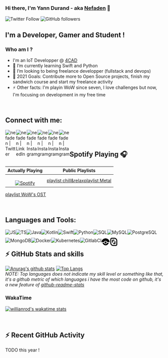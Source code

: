 ### Hi there, I'm Yann Durand - aka [Nefaden][website] 👋

![Twitter Follow](https://img.shields.io/twitter/follow/YannDurand11?color=blue&logo=twitter&style=for-the-badge)
![GitHub followers](https://img.shields.io/github/followers/nefaden?color=blue&logo=github&style=for-the-badge)

## I'm a Developer, Gamer and Student !
### Who am I ?
- I'm an IoT Developper @ [4CAD][4CAD]
- 🌱  I’m currently learning Swift and Python
- 👯  I’m looking to being freelance developper (fullstack and devops)
- 🥅  2021 Goals: Contribute more to Open Source projects, finish my sandwich course and start my freelance activity
- ⚡ Other facts: I'm playin WoW since seven, I love challenges but now, I'm focusing on development in my free time

<br />

## Connect with me:

[<img width="34px" align="left" alt="nefaden | Twitter" width="22px" src="https://img.icons8.com/fluent/48/000000/twitter.png" />][twitter]
[<img width="34px" align="left" alt="nefaden | LinkedIn" width="22px" src="https://img.icons8.com/fluent/48/000000/linkedin.png" />][linkedin]
[<img width="34px" align="left" alt="nefaden | Instagram" width="22px" src="https://img.icons8.com/fluent/48/000000/instagram-new.png" />][instagram]
[<img width="34px" align="left" alt="nefaden | Instagram" width="22px" src="https://img.icons8.com/color/48/000000/youtube.png" />][youtube]
[<img width="34px" align="left" alt="nefaden | Instagram" width="22px" src="https://img.icons8.com/fluent/48/000000/discord-logo.png" />][discord]
[<img width="34px" align="left" alt="nefaden | Instagram" width="22px" src="https://img.icons8.com/color/48/000000/slack-new.png" />][slack]

<br />
<br />

## Spotify Playing 🎧

Actually Playing | Public Playlists
:---------------------:|----------     
&nbsp; <br> [![Spotify](https://novatorem.vercel.app/api/spotify)](https://open.spotify.com/user/nefaden) | [playlist chill&relax][spotify_chill&relax][playlist Metal][spotify_metal]
[playlist WoW's OST][spotify_wowost] <br />

<!--
<table width="100%"> 
  <tr>
  <td width="50%">
      
&nbsp; <br> [![Spotify](https://novatorem.vercel.app/api/spotify)](https://open.spotify.com/user/nefaden)

  </td>
  <td>

  [playlist chill&relax][spotify_chill&relax] <br />
  [playlist Metal][spotify_metal] <br />
  [playlist WoW's OST][spotify_wowost] <br />

  </td>
</table>
-->

[//]: <> (The `&nbsp;` is to have Aphelion take up more space)

<br />

##  Languages and Tools:

<img align="left" alt="JS" height="26" src="https://img.icons8.com/color/48/000000/javascript.png"/>
<img align="left" alt="TS" height="26" src="https://img.icons8.com/color/48/000000/typescript.png"/>
<img align="left" alt="Java" height="26" src="https://img.icons8.com/color/48/000000/java-coffee-cup-logo.png"/>
<img align="left" alt="Kotlin" height="26" src="https://img.icons8.com/color/48/000000/kotlin.png"/>
<img align="left" alt="Swift" height="26" src="https://img.icons8.com/fluent/48/000000/swift.png"/>
<img align="left" alt="Python" height="26" src="https://img.icons8.com/color/48/000000/python.png"/>
<img align="left" alt="SQL" height="26" src="https://img.icons8.com/nolan/64/sql.png"/>
<img align="left" alt="MySQL" height="26" src="https://img.icons8.com/color/48/000000/mysql.png"/>
<img align="left" alt="PostgreSQL" height="26" src="https://img.icons8.com/color/48/000000/postgreesql.png"/>
<img align="left" alt="MongoDB" height="26" src="https://img.icons8.com/color/48/000000/mongodb.png"/>
<img align="left" alt="Docker" height="26" src="https://img.icons8.com/color/48/000000/docker.png"/>
<img align="left" alt="Kubernetes" height="26" src="https://img.icons8.com/color/48/000000/kubernetes.png"/>
<img align="left" alt="GitlabCI" height="26" src="https://img.icons8.com/color/48/000000/gitlab.png"/>
<img align="left" alt="DroneCI" height="26" src="./assets/tools/drone.svg"/>
<img align="left" alt="Scaleway" height="26" src="./assets/tools/scaleway.svg"/>

<br />
<br />

## :zap: GitHub Stats and skills

[![Anurag's github stats](https://github-readme-stats.vercel.app/api?username=nefaden&count_private=true&show_icons=true&theme=midnight-purple)](https://github.com/anuraghazra/github-readme-stats)
[![Top Langs](https://github-readme-stats.vercel.app/api/top-langs/?username=nefaden&layout=compact&theme=midnight-purple)](https://github.com/anuraghazra/github-readme-stats)
<br />
*NOTE: Top languages does not indicate my skill level or something like that, it's a github metric of which languages i have the most code on github, it's a new feature of [github-readme-stats](https://github.com/anuraghazra/github-readme-stats)*

### WakaTime

[![willianrod's wakatime stats](https://github-readme-stats.vercel.app/api/wakatime?username=nefaden&theme=midnight-purple)](https://github.com/anuraghazra/github-readme-stats)

<br />

## :zap: Recent GitHub Activity
  
<!--START_SECTION:activity-->
TODO this year !
<!--END_SECTION:activity-->

<br />

[4CAD]: https://www.4cadgroup.com/
[twitter]: https://twitter.com/YannDurand11 
[instagram]: https://www.instagram.com/nefa_yann/ 
[linkedin]: https://www.linkedin.com/in/yann-durand-12456212a/ 
[discord]: https://discord.gg/VDC6araa
[slack]: https://
[youtube]: https://www.youtube.com/channel/UCwl2xhVlp7POMznBOgcedww
[website]: https://nefaden.github.io/
[spotify_chill&relax]: https://open.spotify.com/playlist/3SWZ5oFiTyHmf0dc2BDOQp
[spotify_metal]: https://open.spotify.com/playlist/4fPi4z0xDEeuLOroXqGbK6
[spotify_wowost]: https://open.spotify.com/playlist/3smqCGfMEgIVio0mHEC1a3
